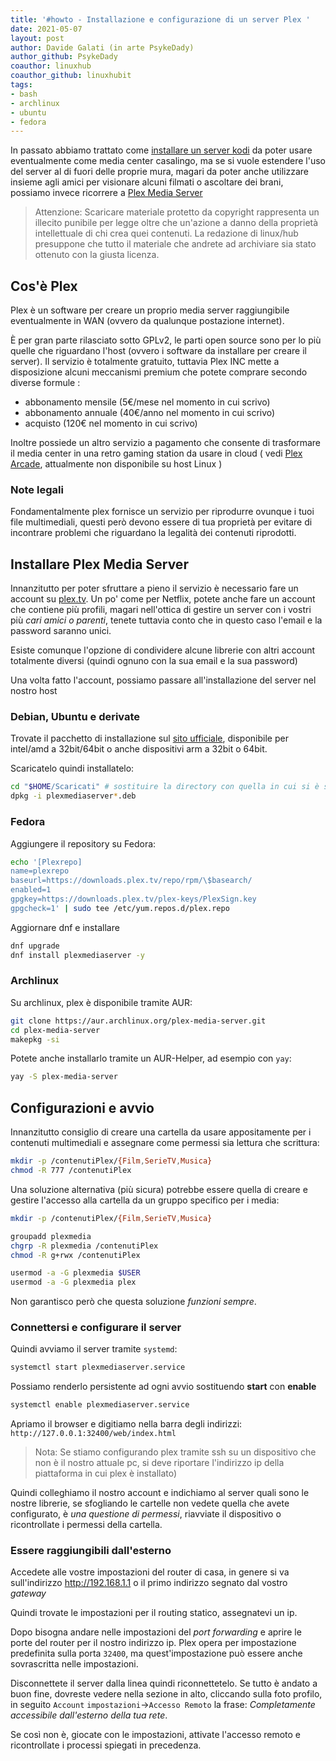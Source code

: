 ```yaml
---
title: '#howto - Installazione e configurazione di un server Plex ' 
date: 2021-05-07 
layout: post 
author: Davide Galati (in arte PsykeDady)
author_github: PsykeDady
coauthor: linuxhub
coauthor_github: linuxhubit
tags: 
- bash 
- archlinux 
- ubuntu 
- fedora
---
```


In passato abbiamo trattato come [installare un server kodi](https://linuxhub.it/articles/howto-creazione-impostazione-server-kodi/) da poter usare eventualmente come media center casalingo, ma se si vuole estendere l'uso del server al di fuori delle proprie mura, magari da poter anche utilizzare insieme agli amici per visionare alcuni filmati o ascoltare dei brani, possiamo invece ricorrere a [Plex Media Server](https://www.plex.tv/media-server-downloads/)

> Attenzione: Scaricare materiale protetto da copyright rappresenta un illecito punibile per legge oltre che un'azione a danno della proprietà intellettuale di chi crea quei contenuti.
> La redazione di linux/hub presuppone che tutto il materiale che andrete ad archiviare sia stato ottenuto con la giusta licenza.

## Cos'è Plex 

Plex è un software per creare un proprio media server raggiungibile eventualmente in WAN (ovvero da qualunque postazione internet).  

È per gran parte rilasciato sotto GPLv2, le parti open source sono per lo più quelle che riguardano l'host (ovvero i software da installare per creare il server).
Il servizio è totalmente gratuito, tuttavia Plex INC mette a disposizione alcuni meccanismi premium che potete comprare secondo diverse formule : 

- abbonamento mensile (5€/mese nel momento in cui scrivo)
- abbonamento annuale (40€/anno nel momento in cui scrivo)
- acquisto (120€ nel momento in cui scrivo)

Inoltre possiede un altro servizio a pagamento che consente di trasformare il media center in una retro gaming station da usare in cloud ( vedi [Plex Arcade](https://www.plex.tv/arcade/), attualmente non disponibile su host Linux )


### Note legali

Fondamentalmente plex fornisce un servizio per riprodurre ovunque i tuoi file multimediali, questi però devono essere di tua proprietà per evitare di incontrare  problemi che riguardano la legalità dei contenuti riprodotti. 

## Installare Plex Media Server 

Innanzitutto per poter sfruttare a pieno il servizio è necessario fare un account su [plex.tv](https://www.plex.tv).
Un po' come per Netflix, potete anche fare un account che contiene più profili, magari nell'ottica di gestire un server con i vostri più *cari amici o parenti*, tenete tuttavia conto che in questo caso l'email e la password saranno unici. 

Esiste comunque l'opzione di condividere alcune librerie con altri account totalmente diversi (quindi ognuno con la sua email e la sua password)

Una volta fatto l'account, possiamo passare all'installazione del server nel nostro host

### Debian, Ubuntu e derivate

Trovate il pacchetto di installazione sul [sito ufficiale](https://www.plex.tv/media-server-downloads/#plex-media-server), disponibile per intel/amd a 32bit/64bit o anche dispositivi arm a 32bit o 64bit.

Scaricatelo quindi installatelo: 

```bash 
cd "$HOME/Scaricati" # sostituire la directory con quella in cui si è scaricato il file
dpkg -i plexmediaserver*.deb
```


### Fedora 

Aggiungere il repository su Fedora: 

```bash
echo '[Plexrepo]
name=plexrepo
baseurl=https://downloads.plex.tv/repo/rpm/\$basearch/
enabled=1
gpgkey=https://downloads.plex.tv/plex-keys/PlexSign.key
gpgcheck=1' | sudo tee /etc/yum.repos.d/plex.repo
```

Aggiornare dnf e installare 

```bash
dnf upgrade 
dnf install plexmediaserver -y
```


### Archlinux 

Su archlinux, plex è disponibile tramite AUR: 

```bash
git clone https://aur.archlinux.org/plex-media-server.git 
cd plex-media-server
makepkg -si
```

Potete anche installarlo tramite un AUR-Helper, ad esempio con `yay`: 

```bash
yay -S plex-media-server
```


## Configurazioni e avvio

Innanzitutto consiglio di creare una cartella da usare appositamente per i contenuti multimediali e assegnare come permessi sia lettura che scrittura: 

```bash
mkdir -p /contenutiPlex/{Film,SerieTV,Musica}
chmod -R 777 /contenutiPlex
```

Una soluzione alternativa (più sicura) potrebbe essere quella di creare e gestire l'accesso alla cartella da un gruppo specifico per i media: 

```bash
mkdir -p /contenutiPlex/{Film,SerieTV,Musica}

groupadd plexmedia 
chgrp -R plexmedia /contenutiPlex
chmod -R g+rwx /contenutiPlex

usermod -a -G plexmedia $USER
usermod -a -G plexmedia plex
```

Non garantisco però che questa soluzione *funzioni sempre*.

### Connettersi e configurare il server

Quindi avviamo il server tramite `systemd`: 
```bash
systemctl start plexmediaserver.service
```

Possiamo renderlo persistente ad ogni avvio sostituendo **start** con **enable**  

```bash
systemctl enable plexmediaserver.service
```

Apriamo il browser e digitiamo nella barra degli indirizzi: 
`http://127.0.0.1:32400/web/index.html`

> Nota: Se stiamo configurando plex tramite ssh su un dispositivo che non è il nostro attuale pc, si deve riportare l'indirizzo ip della piattaforma in cui plex è installato)

Quindi colleghiamo il nostro account e indichiamo al server quali sono le nostre librerie, se sfogliando le cartelle non vedete quella che avete configurato, è *una questione di permessi*, riavviate il dispositivo o ricontrollate i permessi della cartella.


### Essere raggiungibili dall'esterno

Accedete alle vostre impostazioni del router di casa, in genere si va sull'indirizzo http://192.168.1.1 o il primo indirizzo segnato dal vostro *gateway* 

Quindi trovate le impostazioni per il routing statico, assegnatevi un ip.

Dopo bisogna andare nelle impostazioni del *port forwarding* e aprire le porte del router per il nostro indirizzo ip.
Plex opera per impostazione predefinita sulla porta `32400`, ma quest'impostazione può essere anche sovrascritta nelle impostazioni.

Disconnettete il server dalla linea quindi riconnettetelo.
Se tutto è andato a buon fine, dovreste vedere nella sezione in alto, cliccando sulla foto profilo, in seguito `Account` `impostazioni`&rarr;`Accesso Remoto` la frase: *Completamente accessibile dall'esterno della tua rete*.

Se così non è, giocate con le impostazioni, attivate l'accesso remoto e ricontrollate i processi spiegati in precedenza.


